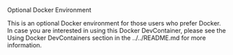 Optional Docker Environment

This is an optional Docker environment for those users who prefer Docker. In case you are interested in using this Docker DevContainer, please see the Using Docker DevContainers section in the ../../README.md for more information.